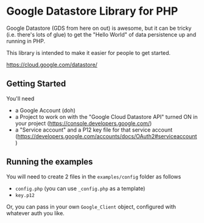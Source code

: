 # Google Datastore Library for PHP #

Google Datastore (GDS from here on out) is awesome, but it can be tricky (i.e. there's lots of glue) to get the "Hello World" of data persistence up and running in PHP.

This library is intended to make it easier for people to get started.

https://cloud.google.com/datastore/

## Getting Started ##

You'll need 
- a Google Account (doh)
- a Project to work on with the "Google Cloud Datastore API" turned ON in your project (https://console.developers.google.com/)
- a "Service account" and a P12 key file for that service account (https://developers.google.com/accounts/docs/OAuth2#serviceaccount)

## Running the examples ##

You will need to create 2 files in the `examples/config` folder as follows
- `config.php` (you can use `_config.php` as a template)
- `key.p12`

Or, you can pass in your own `Google_Client` object, configured with whatever auth you like.